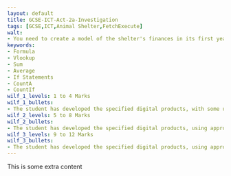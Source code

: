 ```yaml
---
layout: default
title: GCSE-ICT-Act-2a-Investigation
tags: [GCSE,ICT,Animal Shelter,FetchExecute]
walt:
- You need to create a model of the shelter's finances in its first year
keywords:
- Formula
- Vlookup
- Sum
- Average
- If Statements
- CountA
- CountIf
wilf_1_levels: 1 to 4 Marks
wilf_1_bullets: 
- The student has developed the specified digital products, with some use of appropriate content. They have carried out a limited review of their work but with few modifications
wilf_2_levels: 5 to 8 Marks
wilf_2_bullets:
- The student has developed the specified digital products, using appropriate content and features. They have reviewed their work and made modifications some of which are effective
wilf_3_levels: 9 to 12 Marks
wilf_3_bullets:
- The student has developed the specified digital products, using appropriate content and features effectively. They have reviewed and modified their work throughout its development, using feedback from others to improve the outcomes
---
```

This is some extra content
